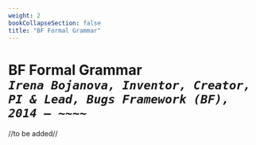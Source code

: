 ```yaml
---
weight: 2
bookCollapseSection: false
title: "BF Formal Grammar"
---
```

# BF Formal Grammar <br/>_`Irena Bojanova, Inventor, Creator, PI & Lead, Bugs Framework (BF), 2014 – ~~~~`_

//to be added//